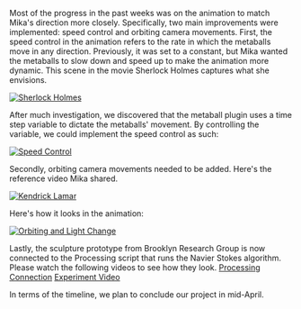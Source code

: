 Most of the progress in the past weeks was on the animation to match Mika's direction more closely. Specifically, two main improvements were implemented: speed control and orbiting camera movements. First, the speed control in the animation refers to the rate in which the metaballs move in any direction. Previously, it was set to a constant, but Mika wanted the metaballs to slow down and speed up to make the animation more dynamic. This scene in the movie Sherlock Holmes captures what she envisions.

[![Sherlock Holmes](https://img.youtube.com/vi/buE_jLEZrf4/0.jpg)](https://youtu.be/buE_jLEZrf4)

After much investigation, we discovered that the metaball plugin uses a time step variable to dictate the metaballs' movement. By controlling the variable, we could implement the speed control as such:

[![Speed Control](https://img.youtube.com/vi/_MlRVTGZ_u8/0.jpg)](https://youtu.be/_MlRVTGZ_u8)

Secondly, orbiting camera movements needed to be added. Here's the reference video Mika shared.

[![Kendrick Lamar](https://img.youtube.com/vi/tvTRZJ-4EyI/0.jpg)](https://youtu.be/tvTRZJ-4EyI?t=117)

Here's how it looks in the animation:

[![Orbiting and Light Change](https://img.youtube.com/vi/prlg92TlBQI/0.jpg)](https://youtu.be/prlg92TlBQI)

Lastly, the sculpture prototype from Brooklyn Research Group is now connected to the Processing script that runs the Navier Stokes algorithm. Please watch the following videos to see how they look. 
[Processing Connection](https://drive.google.com/file/d/1MFYCcbpGnGQwXbI77QlglwJ2L-gtl0JT/view)
[Experiment Video](https://vimeo.com/324490894)

In terms of the timeline, we plan to conclude our project in mid-April. 
